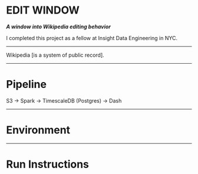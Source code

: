 # EDIT WINDOW

***A window into Wikipedia editing behavior***

I completed this project as a fellow at Insight Data Engineering in NYC.

***
Wikipedia [is a system of public record].

***

# Pipeline

S3 -> Spark -> TimescaleDB (Postgres) -> Dash

***

# Environment

***

# Run Instructions
